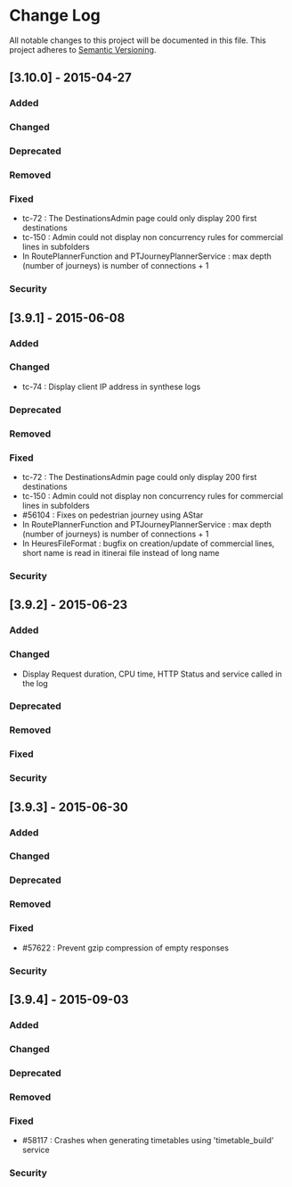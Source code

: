 # Change Log

All notable changes to this project will be documented in this file.
This project adheres to [Semantic Versioning](http://semver.org/).

## [3.10.0] - 2015-04-27
### Added

### Changed

### Deprecated

### Removed

### Fixed
- tc-72 : The DestinationsAdmin page could only display 200 first destinations
- tc-150 : Admin could not display non concurrency rules for commercial lines in subfolders
- In RoutePlannerFunction and PTJourneyPlannerService : max depth (number of journeys) is number of connections + 1

### Security

## [3.9.1] - 2015-06-08
### Added

### Changed
- tc-74 : Display client IP address in synthese logs

### Deprecated

### Removed

### Fixed
- tc-72 : The DestinationsAdmin page could only display 200 first destinations
- tc-150 : Admin could not display non concurrency rules for commercial lines in subfolders
- #56104 : Fixes on pedestrian journey using AStar
- In RoutePlannerFunction and PTJourneyPlannerService : max depth (number of journeys) is number of connections + 1
- In HeuresFileFormat : bugfix on creation/update of commercial lines, short name is read in itinerai file instead of long name

### Security

## [3.9.2] - 2015-06-23
### Added

### Changed

- Display Request duration, CPU time, HTTP Status and service called in the log

### Deprecated

### Removed

### Fixed

### Security

## [3.9.3] - 2015-06-30
### Added

### Changed

### Deprecated

### Removed

### Fixed

- #57622 : Prevent gzip compression of empty responses

### Security

## [3.9.4] - 2015-09-03
### Added

### Changed

### Deprecated

### Removed

### Fixed

- #58117 : Crashes when generating timetables using 'timetable_build' service

### Security





